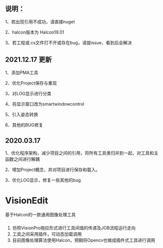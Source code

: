 ## 说明：
1、若出现引用不成功，请直接nuget

2、halcon版本为 Halcon19.01

3、若工程或.cs文件打不开或存在bug，请提issue，看到后会解决

## 2021.12.17 更新
1、添加PMA工具

2、优化Project保存与重现

3、对LOG显示进行分类

4、将显示窗口改为smartwindowcontrol

5、引入姿态转换

6、其他的BUG修复

## 2020.03.17 
1、优化程序架构，减少项目之间的引用，将所有工具类归并到一起，对工具和主函数之间进行解耦

2、增加Project概念，并对项目进行保存和载入。

3、优化LOG显示，修复一些其他的bug

# VisionEdit
基于Halcon的一款通用图像处理工具
###
1. 仿照VisionPro拖拉形式进行工具间值的传递及JOB流程运行走向
2. 工具之间采用插件，可动态加载调用
3. 目前图像处理算法使用Halcon，预期将Opencv也做成插件式工具进行调用
